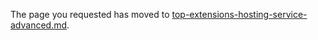 
The page you requested has moved to [top-extensions-hosting-service-advanced.md](top-extensions-hosting-service-advanced.md). 